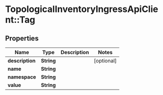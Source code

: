 # TopologicalInventoryIngressApiClient::Tag

## Properties
Name | Type | Description | Notes
------------ | ------------- | ------------- | -------------
**description** | **String** |  | [optional] 
**name** | **String** |  | 
**namespace** | **String** |  | 
**value** | **String** |  | 


